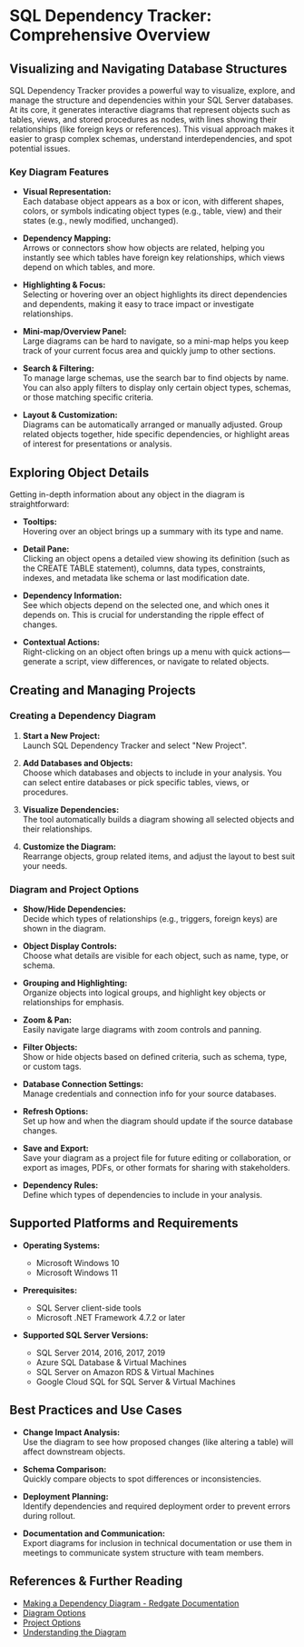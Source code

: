 # SQL Dependency Tracker: Comprehensive Overview

## Visualizing and Navigating Database Structures

SQL Dependency Tracker provides a powerful way to visualize, explore, and manage the structure and dependencies within your SQL Server databases. At its core, it generates interactive diagrams that represent objects such as tables, views, and stored procedures as nodes, with lines showing their relationships (like foreign keys or references). This visual approach makes it easier to grasp complex schemas, understand interdependencies, and spot potential issues.

### Key Diagram Features

- **Visual Representation:**  
  Each database object appears as a box or icon, with different shapes, colors, or symbols indicating object types (e.g., table, view) and their states (e.g., newly modified, unchanged).

- **Dependency Mapping:**  
  Arrows or connectors show how objects are related, helping you instantly see which tables have foreign key relationships, which views depend on which tables, and more.

- **Highlighting & Focus:**  
  Selecting or hovering over an object highlights its direct dependencies and dependents, making it easy to trace impact or investigate relationships.

- **Mini-map/Overview Panel:**  
  Large diagrams can be hard to navigate, so a mini-map helps you keep track of your current focus area and quickly jump to other sections.

- **Search & Filtering:**  
  To manage large schemas, use the search bar to find objects by name. You can also apply filters to display only certain object types, schemas, or those matching specific criteria.

- **Layout & Customization:**  
  Diagrams can be automatically arranged or manually adjusted. Group related objects together, hide specific dependencies, or highlight areas of interest for presentations or analysis.

## Exploring Object Details

Getting in-depth information about any object in the diagram is straightforward:

- **Tooltips:**  
  Hovering over an object brings up a summary with its type and name.
  
- **Detail Pane:**  
  Clicking an object opens a detailed view showing its definition (such as the CREATE TABLE statement), columns, data types, constraints, indexes, and metadata like schema or last modification date.

- **Dependency Information:**  
  See which objects depend on the selected one, and which ones it depends on. This is crucial for understanding the ripple effect of changes.

- **Contextual Actions:**  
  Right-clicking on an object often brings up a menu with quick actions—generate a script, view differences, or navigate to related objects.

## Creating and Managing Projects

### Creating a Dependency Diagram

1. **Start a New Project:**  
   Launch SQL Dependency Tracker and select "New Project".

2. **Add Databases and Objects:**  
   Choose which databases and objects to include in your analysis. You can select entire databases or pick specific tables, views, or procedures.

3. **Visualize Dependencies:**  
   The tool automatically builds a diagram showing all selected objects and their relationships.

4. **Customize the Diagram:**  
   Rearrange objects, group related items, and adjust the layout to best suit your needs.

### Diagram and Project Options

- **Show/Hide Dependencies:**  
  Decide which types of relationships (e.g., triggers, foreign keys) are shown in the diagram.

- **Object Display Controls:**  
  Choose what details are visible for each object, such as name, type, or schema.

- **Grouping and Highlighting:**  
  Organize objects into logical groups, and highlight key objects or relationships for emphasis.

- **Zoom & Pan:**  
  Easily navigate large diagrams with zoom controls and panning.

- **Filter Objects:**  
  Show or hide objects based on defined criteria, such as schema, type, or custom tags.

- **Database Connection Settings:**  
  Manage credentials and connection info for your source databases.

- **Refresh Options:**  
  Set up how and when the diagram should update if the source database changes.

- **Save and Export:**  
  Save your diagram as a project file for future editing or collaboration, or export as images, PDFs, or other formats for sharing with stakeholders.

- **Dependency Rules:**  
  Define which types of dependencies to include in your analysis.

## Supported Platforms and Requirements

- **Operating Systems:**  
  - Microsoft Windows 10  
  - Microsoft Windows 11

- **Prerequisites:**  
  - SQL Server client-side tools  
  - Microsoft .NET Framework 4.7.2 or later

- **Supported SQL Server Versions:**  
  - SQL Server 2014, 2016, 2017, 2019  
  - Azure SQL Database & Virtual Machines  
  - SQL Server on Amazon RDS & Virtual Machines  
  - Google Cloud SQL for SQL Server & Virtual Machines

## Best Practices and Use Cases

- **Change Impact Analysis:**  
  Use the diagram to see how proposed changes (like altering a table) will affect downstream objects.

- **Schema Comparison:**  
  Quickly compare objects to spot differences or inconsistencies.

- **Deployment Planning:**  
  Identify dependencies and required deployment order to prevent errors during rollout.

- **Documentation and Communication:**  
  Export diagrams for inclusion in technical documentation or use them in meetings to communicate system structure with team members.

## References & Further Reading

- [Making a Dependency Diagram - Redgate Documentation](https://documentation.red-gate.com/sdt3/making-a-dependency-diagram)
- [Diagram Options](https://documentation.red-gate.com/sdt3/making-a-dependency-diagram/diagram-options)
- [Project Options](https://documentation.red-gate.com/sdt3/making-a-dependency-diagram/project-options)
- [Understanding the Diagram](https://documentation.red-gate.com/sdt3/understanding-the-diagram)